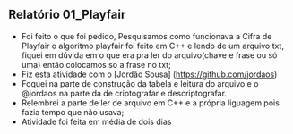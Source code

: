 ## Relatório 01_Playfair
- Foi feito o  que foi pedido, Pesquisamos como funcionava a Cifra de Playfair
 o algoritmo playfair foi feito em C++ e lendo de um arquivo txt, fiquei em 
 dúvida em o que era pra ler do arquivo(chave e frase ou só uma) então colocamos so a 
 frase no txt;
- Fiz esta atividade com o [Jordão Sousa] (https://github.com/jordaos)
- Foquei na parte de construção da tabela e leitura do arquivo e o @jordaos na parte da de criptografar e descriptografar.
- Relembrei a parte de ler de arquivo em C++ e a própria liguagem pois fazia tempo que não usava;
- Atividade foi feita em média de dois dias

